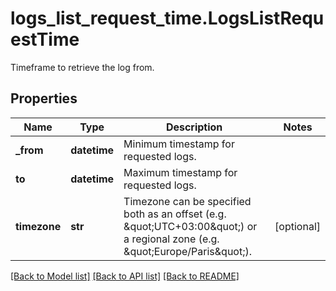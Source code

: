# logs_list_request_time.LogsListRequestTime

Timeframe to retrieve the log from.
## Properties
Name | Type | Description | Notes
------------ | ------------- | ------------- | -------------
**_from** | **datetime** | Minimum timestamp for requested logs. | 
**to** | **datetime** | Maximum timestamp for requested logs. | 
**timezone** | **str** | Timezone can be specified both as an offset (e.g. \&quot;UTC+03:00\&quot;) or a regional zone (e.g. \&quot;Europe/Paris\&quot;). | [optional] 

[[Back to Model list]](../README.md#documentation-for-models) [[Back to API list]](../README.md#documentation-for-api-endpoints) [[Back to README]](../README.md)


